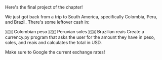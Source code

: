 Here's the final project of the chapter!

We just got back from a trip to South America, specifically Colombia, Peru, and Brazil. There's some leftover cash in:

🇨🇴 Colombian peso
🇵🇪 Peruvian soles
🇧🇷 Brazilian reais
Create a currency.py program that asks the user for the amount they have in peso, soles, and reais and calculates the total in USD.

Make sure to Google the current exchange rates!


